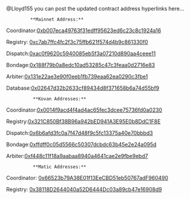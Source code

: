 @Lloyd155 you can post the updated contract address hyperlinks here...
             
             **Mainnet Address:**

Coordinator:[0xb007eca49763f31edff95623ed6c23c8c1924a16](https://etherscan.io/address/0xb007eca49763f31edff95623ed6c23c8c1924a16)

Registry: [0xc7ab7ffc4fc2f3c75ffb621f574d4b9c861330f0](https://etherscan.io/address/0xc7ab7ffc4fc2f3c75ffb621f574d4b9c861330f0)

Dispatch:[0xac0f9620c5940085eb5f3a07210d890aa4ceee11](https://etherscan.io/address/0xac0f9620c5940085eb5f3a07210d890aa4ceee11)

Bondage:[0x188f79b0a8edc10ad53285c47c3feaa0d2716e83](https://etherscan.io/address/0x188f79b0a8edc10ad53285c47c3feaa0d2716e83)

Arbiter:[0x131e22ae3e90f0eeb1fb739eaa62ea0290c3fbe1](https://etherscan.io/address/0x131e22ae3e90f0eeb1fb739eaa62ea0290c3fbe1)

Database:[0x02647d32b2633cf89434d8f371658b6a74d55bf9](https://etherscan.io/address/0x02647d32b2633cf89434d8f371658b6a74d55bf9#readContract)

              **Kovan Addresses:**

Coordinator:[0x0014f9acd4f4ad4ac65fec3dcee75736fd0a0230](https://kovan.etherscan.io/address/0x0014f9acd4f4ad4ac65fec3dcee75736fd0a0230)

Registry:[0x321C850Bf38B96a942bED941A3E95E0b8DdC1F8E](https://kovan.etherscan.io/address/0x321c850bf38b96a942bed941a3e95e0b8ddc1f8e)

Dispatch:[0x6b6afd3fc0a7f47d48f9c5fc13375a40e70bbbd3](https://kovan.etherscan.io/address/0x6b6afd3fc0a7f47d48f9c5fc13375a40e70bbbd3)

Bondage:[0xffdff0c05d5566c50307dcbdc63b45e2e24a095d](https://kovan.etherscan.io/address/0xffdff0c05d5566c50307dcbdc63b45e2e24a095d)

Arbiter:[0xf448c11f18a9aabaa8940a4641cae2e9fbe9ebd7](https://kovan.etherscan.io/address/0xf448c11f18a9aabaa8940a4641cae2e9fbe9ebd7)

              **Matic Addresses:**

Coordinator: [0x66523b79A38E01f13EeCBD51eb50767adF960490
](https://explorer-mumbai.maticvigil.com/address/0x66523b79A38E01f13EeCBD51eb50767adF960490/contracts)

Registry: [0x38118D2644040a52D6444Dc03a89cb47e16908d9](https://explorer-mumbai.maticvigil.com/address/0x38118D2644040a52D6444Dc03a89cb47e16908d9/contracts)

